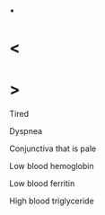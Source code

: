 # .

# <

# >

Tired

Dyspnea

Conjunctiva that is pale

Low blood hemoglobin

Low blood ferritin

High blood triglyceride
